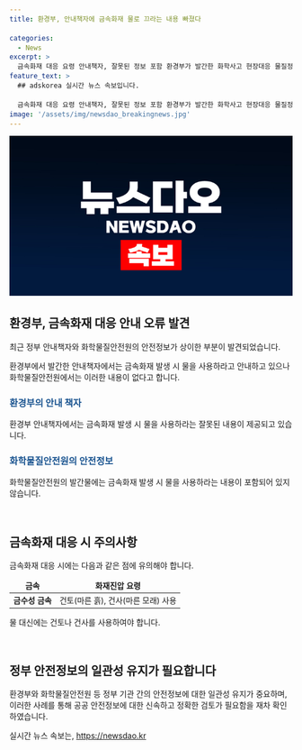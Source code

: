 ```yaml
---
title: 환경부, 안내책자에 금속화재 물로 끄라는 내용 빠졌다

categories:
  - News
excerpt: >
  금속화재 대응 요령 안내책자, 잘못된 정보 포함 환경부가 발간한 화학사고 현장대응 물질정보집에는 금속화재 시 물 사용 안내가 없음. 물과 반응하는 금수성 금속에 대해 건토나 건사 사용을 권고하나, 잘못된 정보가 삽입돼 있음. 화학물질안전원에 문의 필요. (문의 : 환경부 화학물질안전원 화학사고조사팀 043-830-4181) [자료출처=정책브리핑 www.korea.kr]
feature_text: >
  ## adskorea 실시간 뉴스 속보입니다.

  금속화재 대응 요령 안내책자, 잘못된 정보 포함 환경부가 발간한 화학사고 현장대응 물질정보집에는 금속화재 시 물 사용 안내가 없음. 물과 반응하는 금수성 금속에 대해 건토나 건사 사용을 권고하나, 잘못된 정보가 삽입돼 있음. 화학물질안전원에 문의 필요. (문의 : 환경부 화학물질안전원 화학사고조사팀 043-830-4181) [자료출처=정책브리핑 www.korea.kr]
image: '/assets/img/newsdao_breakingnews.jpg'
---
```


<p><img src="/assets/img/newsdao_breakingnews.jpg" alt="adskorea 속보" /></p>

<h2 data-ke-size="size26">환경부, 금속화재 대응 안내 오류 발견</h2>

<p data-ke-size="size16">최근 정부 안내책자와 화학물질안전원의 안전정보가 상이한 부분이 발견되었습니다.</p>

<p>환경부에서 발간한 안내책자에서는 금속화재 발생 시 물을 사용하라고 안내하고 있으나 화학물질안전원에서는 이러한 내용이 없다고 합니다.</p>

<h3><b><span style="color: #1a5490;">환경부의 안내 책자</span></b></h3>

<p data-ke-size="size16">환경부 안내책자에서는 금속화재 발생 시 물을 사용하라는 잘못된 내용이 제공되고 있습니다.</p>

<h3><b><span style="color: #1a5490;">화학물질안전원의 안전정보</span></b></h3>

<p data-ke-size="size16">화학물질안전원의 발간물에는 금속화재 발생 시 물을 사용하라는 내용이 포함되어 있지 않습니다.</p>

<p data-ke-size="size16">&nbsp;</p>

<h2 data-ke-size="size26">금속화재 대응 시 주의사항</h2>

<p data-ke-size="size16">금속화재 대응 시에는 다음과 같은 점에 유의해야 합니다.</p>

<table>
    <thead>
        <tr>
            <td style="text-align: center; height: 17px;"><b>금속</b></td>
            <td style="text-align: center; height: 17px;"><b>화재진압 요령</b></td>
        </tr>
    </thead>
    <tbody>
        <tr>
            <td style="text-align: center; height: 17px;"><b>금수성 금속</b></td>
            <td style="text-align: center; height: 17px;">건토(마른 흙), 건사(마른 모래) 사용</td>
        </tr>
    </tbody>
</table>

<p data-ke-size="size16">물 대신에는 건토나 건사를 사용하여야 합니다.</p>

<p data-ke-size="size16">&nbsp;</p>

<h2 data-ke-size="size26">정부 안전정보의 일관성 유지가 필요합니다</h2>

<p data-ke-size="size16">환경부와 화학물질안전원 등 정부 기관 간의 안전정보에 대한 일관성 유지가 중요하며, 이러한 사례를 통해 공공 안전정보에 대한 신속하고 정확한 검토가 필요함을 재차 확인하였습니다.</p>
실시간 뉴스 속보는, <a href="https://newsdao.kr" rel="dofollow">https://newsdao.kr</a>



